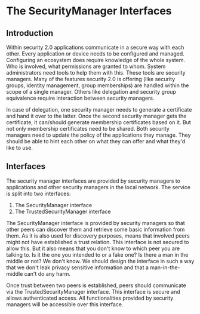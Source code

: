 # The SecurityManager Interfaces

## Introduction

Within security 2.0 applications communicate in a secure way with each other.
Every application or device needs to be configured and managed. Configuring an
ecosystem does require knowledge of the whole system. Who is involved, what
permissions are granted to whom. System administrators need tools to help them
with this. These tools are security managers. Many of the features security 2.0
is offering (like security groups, identity management, group memberships) are
handled within the scope of a single manager. Others like delegation and
security group equivalence require interaction between security managers.

In case of delegation, one security manager needs to generate a certificate
and hand it over to the latter. Once the second security manager gets the
certificate, it can/should generate membership certificates based on it. But
not only membership certificates need to be shared. Both security managers need
to update the policy of the applications they manage. They should be able to
hint each other on what they can offer and what they'd like to use.

## Interfaces
The security manager interfaces are provided by security managers to
applications and other security managers in the local network. The service is
split into two interfaces:
1. The SecurityManager interface
2. The TrustedSecurityManager interface

The SecurityManager interface is provided by security managers so that other
peers can discover them and retrieve some basic information from them. As it
is also used for discovery purposes, means that involved peers might not have
established a trust relation.  This interface is not secured to allow this.
But it also means that you don't know to which peer you are talking to. Is it
the one you intended to or a fake one? Is there a man in the middle or not? We
don't know. We should design the interface in such a way that we don't leak
privacy sensitive information and that a man-in-the-middle can't do any harm.

Once trust between two peers is established, peers should communicate via the
TrustedSecurityManager interface. This interface is secure and allows
authenticated access. All functionalities provided by security managers will be
accessible over this interface.
